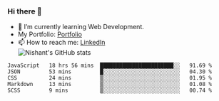### Hi there 👋

<!--
**phoenixx1/phoenixx1** is a ✨ _special_ ✨ repository because its `README.md` (this file) appears on your GitHub profile.

Here are some ideas to get you started:

- 🔭 I’m currently working on ...
- 🌱 I’m currently learning ...
- 👯 I’m looking to collaborate on ...
- 🤔 I’m looking for help with ...
- 💬 Ask me about ...
- 📫 How to reach me: ...
- 😄 Pronouns: ...
- ⚡ Fun fact: ...
-->
- 🌱 I’m currently learning Web Development.
- My Portfolio: [Portfolio](https://phoenixx1.github.io/)
- 📫 How to reach me: [LinkedIn](https://www.linkedin.com/in/nishant-saxena-2609/)  
![Nishant's GitHub stats](https://github-readme-stats.vercel.app/api?username=phoenixx1&count_private=true)   
<!--START_SECTION:waka-->
```text
JavaScript   18 hrs 56 mins  ███████████████████████░░   91.69 % 
JSON         53 mins         █░░░░░░░░░░░░░░░░░░░░░░░░   04.30 % 
CSS          24 mins         ▒░░░░░░░░░░░░░░░░░░░░░░░░   01.95 % 
Markdown     13 mins         ▒░░░░░░░░░░░░░░░░░░░░░░░░   01.08 % 
SCSS         9 mins          ▒░░░░░░░░░░░░░░░░░░░░░░░░   00.74 % 
```
<!--END_SECTION:waka-->
